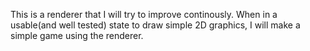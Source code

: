 This is a renderer that I will try to improve continously. When in a usable(and well tested) state to draw simple 2D graphics, I will make a simple game using the renderer.
